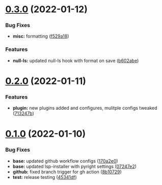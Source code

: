 # [0.3.0](https://github.com/umgbhalla/nvim-titan/compare/v0.2.0...v0.3.0) (2022-01-12)


### Bug Fixes

* **misc:** formatting ([f529a18](https://github.com/umgbhalla/nvim-titan/commit/f529a18a6c942cfcadd409be58a17edfb59c2694))


### Features

* **null-ls:** updated null-ls hook with format on save ([b602abe](https://github.com/umgbhalla/nvim-titan/commit/b602abe6aec7339d83c2db972e1e1549cdd260bc))



# [0.2.0](https://github.com/umgbhalla/nvim-titan/compare/v0.1.0...v0.2.0) (2022-01-11)


### Features

* **plugin:** new plugins added and configures, mulitple configs tweaked ([713247b](https://github.com/umgbhalla/nvim-titan/commit/713247b82e0d27553953ea93a792bac62fcc20c8))



# [0.1.0](https://github.com/umgbhalla/nvim-titan/compare/07247e2e11bfdc92eb766034bef7ecab56d47abd...v0.1.0) (2022-01-10)


### Bug Fixes

* **base:** updated github workflow configs ([170a2e0](https://github.com/umgbhalla/nvim-titan/commit/170a2e01a1c87e2ba8460760acf4c6be5ca240fa))
* **base:** updated lsp-installer with pyright settings ([07247e2](https://github.com/umgbhalla/nvim-titan/commit/07247e2e11bfdc92eb766034bef7ecab56d47abd))
* **github:** fixed branch trigger for gh action ([8b10729](https://github.com/umgbhalla/nvim-titan/commit/8b10729ac8748f8e5c956210ce6dc21b4fb503a2))
* **test:** release testing ([45341df](https://github.com/umgbhalla/nvim-titan/commit/45341df3b4f1fc064e5313b738b76c03dfc01b08))



